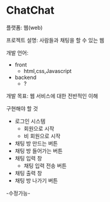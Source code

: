 # ChatChat
플랫폼: 웹(web)

프로젝트 설명: 사람들과 채팅을 할 수 있는 웹


개발 언어: 
* front
  * html,css,Javascript
* backend
  * ?


개발 목표: 웹 서비스에 대한 전반적인 이해

구현해야 할 것
* 로그인 시스템
  * 회원으로 시작
  * 비 회원으로 시작
* 채팅 방 만드는 버튼
* 채팅 방 들어가는 버튼
* 채팅 입력 창
  * 채팅 입력 전송 버튼
* 채팅 출력 창
* 채팅 방 나가기 버튼

-수정가능-
